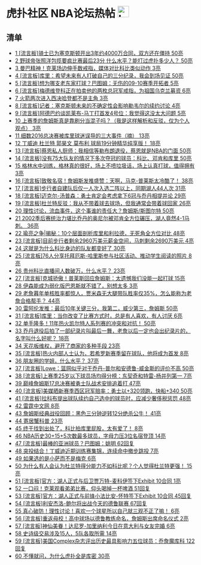 # 虎扑社区 NBA论坛热帖 <img src="https://file.ipadown.com/tophub/assets/images/media/bbs.hupu.com.png_50x50.png" width="30" alt="Logo"></img>

## 清单

* [1 [流言板]骑士已为塞克斯顿开出3年约4000万合同，双方还在僵持 50亮](https://bbs.hupu.com/54886075.html)
* [2 野球帝张照洋包揽要疯比赛最后23分 什么水平？能打过虎扑多少人？ 50亮](https://bbs.hupu.com/54883347.html)
* [3 曼巴精神！克莱场边伸手数戒指，媒体对比科比类似动作 3亮](https://bbs.hupu.com/54887831.html)
* [4 [流言板]库里：希望未来有人打破自己的三分纪录，我会到场见证 50亮](https://bbs.hupu.com/54886862.html)
* [5 [流言板]想为哪支老东家打球？巴图姆：无伤的09-10赛季开拓者 5亮](https://bbs.hupu.com/54887727.html)
* [6 [流言板]梅德维登科正在拍卖他的两枚总冠军戒指，为祖国乌克兰募资 6亮](https://bbs.hupu.com/54888113.html)
* [7 火箭两次进入西决哈登都不是主角 3亮](https://bbs.hupu.com/54887875.html)
* [8 [流言板]记者：塞克斯顿未来的不确定性会影响勒韦尔的续约讨论 4亮](https://bbs.hupu.com/54887773.html)
* [9 [流言板]阿德巴约谈凯莱布-马丁打首发4号位：我觉得这没太大问题 5亮](https://bbs.hupu.com/54887804.html)
* [10 上赛季的詹姆斯真是靠刷分当混子吗？（我是这样解析和反驳，仅为个人观点） 3亮](https://bbs.hupu.com/54887736.html)
* [11 细数2016总决赛被库里球迷误导的三大事件（摘） 13亮](https://bbs.hupu.com/54887032.html)
* [12 丁威迪 杜兰特 郭昊文 莫布利 球局19分钟精华纯享版！ 18亮](https://bbs.hupu.com/54883489.html)
* [13 [流言板]蔡恩私人厨师：我相信等勒布朗退役，蔡恩就是NBA的门面 50亮](https://bbs.hupu.com/54881342.html)
* [14 [流言板]没有75大队友的情况下多次夺冠的球员：科比、邓肯和库里 50亮](https://bbs.hupu.com/54880199.html)
* [15 格林水中训练，格林真的很好，场上不喷垃圾话，场上认真打球，值得拥有 3亮](https://bbs.hupu.com/54887485.html)
* [16 [流言板]致敬名宿！詹姆斯发推盛赞：天啊，马克-普莱斯太冷酷了！ 38亮](https://bbs.hupu.com/54885894.html)
* [17 [流言板]步行者自建队后仅一人次入选二阵以上，同期湖人44人次 31亮](https://bbs.hupu.com/54887023.html)
* [18 [流言板]迈克尔-汤普森：勇士肯定会考虑拿下6冠与乔丹相提并论 29亮](https://bbs.hupu.com/54886874.html)
* [19 [流言板]杜兰特反驳：我从不带着球去球场，但我通常会带着球回家 26亮](https://bbs.hupu.com/54886724.html)
* [20 理性讨论，流血事件，这个事谁的责任大？詹姆斯/斯图尔特 50亮](https://bbs.hupu.com/54879627.html)
* [21 2002季后赛统治力堪比乔丹的奥尼尔被邓肯全方位碾压，湖人竟然4-1马刺。 36亮](https://bbs.hupu.com/54886672.html)
* [22 瑜亮之争|揭秘：10个层面剖析库里和利拉德，无死角全方位对比 48亮](https://bbs.hupu.com/54881623.html)
* [23 [流言板]目前步行者剩余2960万美元薪金空间，马刺剩余2690万美元 4亮](https://bbs.hupu.com/54886959.html)
* [24 这就是为什么科比身边的队友都变好了 30亮](https://bbs.hupu.com/54883358.html)
* [25 [流言板]76人分享托拜厄斯-哈里斯参与社区活动、推动学生阅读的照片 8亮](https://bbs.hupu.com/54887353.html)
* [26 贵州科比直播间人数破万，什么水平？ 23亮](https://bbs.hupu.com/54886963.html)
* [27 [流言板]克城骄傲！普莱斯回应詹姆斯：太遗憾我们没能一起打球 15亮](https://bbs.hupu.com/54886832.html)
* [28 伊森能成为弱化版巴恩斯就不错了，别想太多 3亮](https://bbs.hupu.com/54884942.html)
* [29 老詹暮年单核胜率都惊人，贾米森无大腿带队胜率仅35%，怎么能称为老詹合格帮手？ 44亮](https://bbs.hupu.com/54879385.html)
* [30 雷阿伦发推：最后10年关键三分，我第二，威少第三，詹姆斯 50亮](https://bbs.hupu.com/54882515.html)
* [31 [流言板]库里：当你改变了比赛方式时，总是有人喜欢，有人讨厌 6亮](https://bbs.hupu.com/54886854.html)
* [32 单手隆多！11年热火凯尔特人系列赛的冲突和对抗！ 50亮](https://bbs.hupu.com/54879074.html)
* [33 乔丹退役后拍了一部纪录片叫最后一舞，老詹以后一定也会出纪录片的，名字叫什么好呢？ 18亮](https://bbs.hupu.com/54886548.html)
* [34 天花板维权，避开了商家的多种手段 23亮](https://bbs.hupu.com/54881998.html)
* [35 [流言板]热火内部人士认为，若希罗新赛季留在球队，他将成为首发 8亮](https://bbs.hupu.com/54886933.html)
* [36 朋友圈的学姐，什么水平？ 37亮](https://bbs.hupu.com/54879234.html)
* [37 [流言板]Lowe：篮网似乎对于乔丹-普尔和安德鲁-威金斯的评价不高 50亮](https://bbs.hupu.com/54880153.html)
* [38 [流言板]上赛季25岁以下球员场均得分榜：东契奇和特雷-杨并列第一 7亮](https://bbs.hupu.com/54886317.html)
* [39 巅峰詹姆斯17总决赛被勇士队战术安排追着打 47亮](https://bbs.hupu.com/54881507.html)
* [40 [流言板]美媒晒新赛季西区冠军赔率：勇士以+320领跑，快船+340 50亮](https://bbs.hupu.com/54880637.html)
* [41 [流言板]拉科布提出球队续约自己选中的球员时，应减少奢侈税惩罚 48亮](https://bbs.hupu.com/54880357.html)
* [42 雷霆中文网 8亮](https://bbs.hupu.com/54884780.html)
* [43 詹姆斯经典战役回顾：黑色三分钟逆转12分绝杀公牛！ 41亮](https://bbs.hupu.com/54879999.html)
* [44 寄居蟹科普 23亮](https://bbs.hupu.com/54882624.html)
* [45 终于找到出处了，科比拍库里屁股，太有爱了！ 8亮](https://bbs.hupu.com/54884420.html)
* [46 NBA历史30+15+5次数最多球员，字母力压3位名宿登顶 14亮](https://bbs.hupu.com/54884358.html)
* [47 [流言板]最棒的亚洲球员？巴图姆：姚明 62回复](https://bbs.hupu.com/54887711.html)
* [48 突投结合！丁威迪近期训练赛集锦，连续命中撤步跳投 7亮](https://bbs.hupu.com/54884667.html)
* [49 如果选的是小萨而不是梅克 6亮](https://bbs.hupu.com/54886107.html)
* [50 为什么有人会认为杜兰特得分能力不如科比呢？个人觉得杜兰特更强！ 15亮](https://bbs.hupu.com/54884796.html)
* [51 [流言板]官方：湖人正式与后卫贾万特-麦科伊签下Exhibit 10合同 1亮](https://bbs.hupu.com/54887532.html)
* [52 一口闷！克莱观看弟弟比赛，仰头喝掉一杯啤酒 51回复](https://bbs.hupu.com/54887758.html)
* [53 [流言板]官方：湖人正式与前锋小法比安-怀特签下Exhibit 10合同 45回复](https://bbs.hupu.com/54887539.html)
* [54 [流言板]利安杰洛-鲍尔将出战今天的德鲁联赛 67回复](https://bbs.hupu.com/54887860.html)
* [55 真心破防！理性讨论！喜欢一个球星所以自己就三观不正了嘛！ 6亮](https://bbs.hupu.com/54885585.html)
* [56 [流言板]重返母校！高中球场以德鲁教练命名，詹姆斯出席命名仪式 2亮](https://bbs.hupu.com/54888013.html)
* [57 [流言板]神仙美眷！达尼罗-加里纳利今日在意大利与女友完婚 6亮](https://bbs.hupu.com/54883028.html)
* [58 史诗级交易涉及15人，5队各取所需 14亮](https://bbs.hupu.com/54880816.html)
* [59 [流言板]美国Complex杂志评出历史最具影响力五位球员：乔詹魔库科 122回复](https://bbs.hupu.com/54888089.html)
* [60 不懂就问，为什么虎扑全是库密 30亮](https://bbs.hupu.com/54882056.html)
